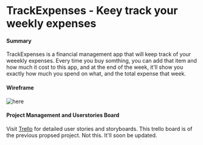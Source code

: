 # TrackExpenses - Keey track your weekly expenses 
#### Summary

TrackExpenses is a financial management app that will keep track of your weeekly expenses. Every time you buy somthing, you can add that item and how much it cost to this app, and at the end of the week, it'll show you exactly how much you spend on what, and the total expense that week. 

#### Wireframe
![here](https://github.com/tenzin15/Sociall/blob/master/TrackEnpenses.png) 

#### Project Management and Userstories Board

Visit [Trello](https://trello.com/b/265p4m3c/sociall-media) for detailed user stories and storyboards. This trello board is of the previous propsed project. Not this. It'll soon be updated. 
